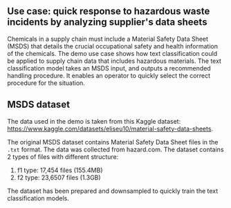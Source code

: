 ## Use case: quick response to hazardous waste incidents by analyzing supplier's data sheets

Chemicals in a supply chain must include a Material Safety Data Sheet (MSDS) that details the crucial occupational safety and health information of the chemicals. The demo use case shows how text classification could be applied to supply chain data that includes hazardous materials. The text classification model takes an MSDS input, and outputs a recommended handling procedure. It enables an operator to quickly select the correct procedure for the situation.

## MSDS dataset

The data used in the demo is taken from this Kaggle dataset: https://www.kaggle.com/datasets/eliseu10/material-safety-data-sheets.

The original MSDS dataset contains Material Safety Data Sheet files in the `.txt` format. The data was collected from hazard.com. The dataset contains 2 types of files with different structure:

1. f1 type: 17,454 files (155.4MB)
2. f2 type: 23,6507 files (1.3GB)

The dataset has been prepared and downsampled to quickly train the text classification models.

